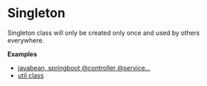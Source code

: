 # Singleton
Singleton class will only be created only once and used by others everywhere. 

**Examples** 
- [javabean, springboot @controller @service...](https://github.com/Teleology/ts-design/blob/master/src/singleton/springboot-controller.ts)
- [util class](https://github.com/Teleology/ts-design/blob/master/src/mediator/index.ts)


 




